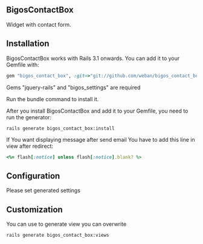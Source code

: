 ## BigosContactBox
Widget with contact form.

## Installation

BigosContactBox works with Rails 3.1 onwards. You can add it to your Gemfile with:

```ruby
gem "bigos_contact_box", :git=>"git://github.com/weban/bigos_contact_box.git"

```
Gems "jquery-rails" and "bigos_settings" are required

Run the bundle command to install it.

After you install BigosContactBox and add it to your Gemfile, you need to run the generator:

```console
rails generate bigos_contact_box:install
```

If You want displaying message after send email You have to add this line in view after redirect:

```ruby
<%= flash[:notice] unless flash[:notice].blank? %>
```


## Configuration

Please set generated settings

## Customization

You can use to generate view you can overwrite
```console
rails generate bigos_contact_box:views
```